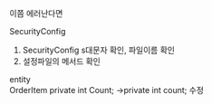 이쯤 에러난다면 

​SecurityConfig

  1. SecurityConfig s대문자 확인, 파일이름 확인
  2. 설정파일의 메서드 확인


entity      
OrderItem
private int Count;  ->private int count;  수정
